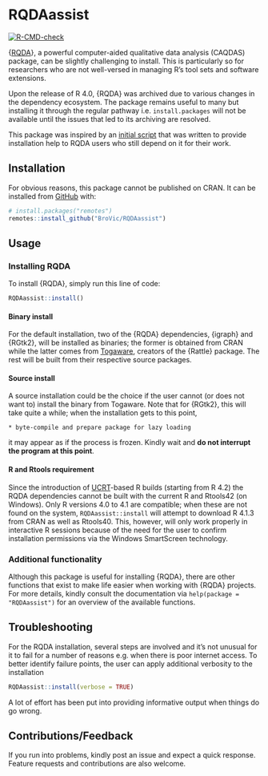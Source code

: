 
<!-- README.md is generated from README.Rmd. Please edit that file -->

# RQDAassist

<!-- badges: start -->

[![R-CMD-check](https://github.com/BroV%20ic/RQDAassist/actions/workflows/R-CMD-check-v2.yaml/badge.svg)](https://github.com/BroVic/RQDAassist/actions/workflows/R-CMD-check-2.yaml)
<!-- badges: end -->

{[RQDA](http://rqda.r-forge.r-project.org/)}, a powerful computer-aided
qualitative data analysis (CAQDAS) package, can be slightly challenging
to install. This is particularly so for researchers who are not
well-versed in managing R’s tool sets and software extensions.

Upon the release of R 4.0, {RQDA} was archived due to various changes in
the dependency ecosystem. The package remains useful to many but
installing it through the regular pathway i.e. `install.packages` will
not be available until the issues that led to its archiving are
resolved.

This package was inspired by an [initial
script](https://gist.github.com/BroVic/7771e1e86df35f6410a3f586ea1ef6c6)
that was written to provide installation help to RQDA users who still
depend on it for their work.

## Installation

For obvious reasons, this package cannot be published on CRAN. It can be
installed from [GitHub](https://github.com/BroVic/RQDAassist) with:

``` r
# install.packages("remotes")
remotes::install_github("BroVic/RQDAassist")
```

## Usage

### Installing RQDA

To install {RQDA}, simply run this line of code:

``` r
RQDAassist::install()
```

#### Binary install

For the default installation, two of the {RQDA} dependencies, {igraph}
and {RGtk2}, will be installed as binaries; the former is obtained from
CRAN while the latter comes from
[Togaware](https://rattle.togaware.com/), creators of the {Rattle}
package. The rest will be built from their respective source packages.

#### Source install

A source installation could be the choice if the user cannot (or does
not want to) install the binary from Togaware. Note that for {RGtk2},
this will take quite a while; when the installation gets to this point,

    * byte-compile and prepare package for lazy loading

it may appear as if the process is frozen. Kindly wait and **do not
interrupt the program at this point**.

#### R and Rtools requirement

Since the introduction of
[UCRT](https://blog.r-project.org/2021/12/07/upcoming-changes-in-r-4.2-on-windows/)-based
R builds (starting from R 4.2) the RQDA dependencies cannot be built
with the current R and Rtools42 (on Windows). Only R versions 4.0 to 4.1
are compatible; when these are not found on the system,
`RQDAassist::install` will attempt to download R 4.1.3 from CRAN as well
as Rtools40. This, however, will only work properly in interactive R
sessions because of the need for the user to confirm installation
permissions via the Windows SmartScreen technology.

### Additional functionality

Although this package is useful for installing {RQDA}, there are other
functions that exist to make life easier when working with {RQDA}
projects. For more details, kindly consult the documentation via
`help(package = "RQDAassist")` for an overview of the available
functions.

## Troubleshooting

For the RQDA installation, several steps are involved and it’s not
unusual for it to fail for a number of reasons e.g. when there is poor
internet access. To better identify failure points, the user can apply
additional verbosity to the installation

``` r
RQDAassist::install(verbose = TRUE)
```

A lot of effort has been put into providing informative output when
things do go wrong.

## Contributions/Feedback

If you run into problems, kindly post an issue and expect a quick
response. Feature requests and contributions are also welcome.
